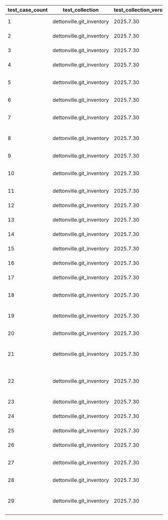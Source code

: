 | test_case_count | test_collection | test_collection_version | test_component | test_job_link | test_component_git_branch | test_component_git_commit_hash | test_case_id | test_date | test_description | test_failed | test_details_link |
| --- | --- | --- | --- | --- | --- | --- | --- | --- | --- | --- | --- |
| 1 | dettonville.git_inventory | 2025.7.30 | update_hosts | [test job link](https://jenkins.admin.dettonville.int/job/INFRA/job/repo-test-automation/job/ansible-git-inventory/job/run-module-tests/job/main/18/) | main | 4e5f021 | host01 | 2025-08-06T14:12:09Z | Add hosts | True | [test details](./update_hosts/test.results/test_host01/test-results.detailed.yml) |
| 2 | dettonville.git_inventory | 2025.7.30 | update_hosts | [test job link](https://jenkins.admin.dettonville.int/job/INFRA/job/repo-test-automation/job/ansible-git-inventory/job/run-module-tests/job/main/18/) | main | 4e5f021 | host02 | 2025-08-06T14:12:09Z | Update hosts | True | [test details](./update_hosts/test.results/test_host02/test-results.detailed.yml) |
| 3 | dettonville.git_inventory | 2025.7.30 | update_hosts | [test job link](https://jenkins.admin.dettonville.int/job/INFRA/job/repo-test-automation/job/ansible-git-inventory/job/run-module-tests/job/main/18/) | main | 4e5f021 | host03 | 2025-08-06T14:12:09Z | Overwrite hosts | True | [test details](./update_hosts/test.results/test_host03/test-results.detailed.yml) |
| 4 | dettonville.git_inventory | 2025.7.30 | update_hosts | [test job link](https://jenkins.admin.dettonville.int/job/INFRA/job/repo-test-automation/job/ansible-git-inventory/job/run-module-tests/job/main/18/) | main | 4e5f021 | host04 | 2025-08-06T14:12:09Z | Remove Hosts | True | [test details](./update_hosts/test.results/test_host04/test-results.detailed.yml) |
| 5 | dettonville.git_inventory | 2025.7.30 | update_hosts | [test job link](https://jenkins.admin.dettonville.int/job/INFRA/job/repo-test-automation/job/ansible-git-inventory/job/run-module-tests/job/main/18/) | main | 4e5f021 | host05 | 2025-08-06T14:12:09Z | No change - update host with exact same info as current config | True | [test details](./update_hosts/test.results/test_host05/test-results.detailed.yml) |
| 6 | dettonville.git_inventory | 2025.7.30 | update_hosts | [test job link](https://jenkins.admin.dettonville.int/job/INFRA/job/repo-test-automation/job/ansible-git-inventory/job/run-module-tests/job/main/18/) | main | 4e5f021 | host06 | 2025-08-06T14:12:09Z | Remove Host that does not exist | True | [test details](./update_hosts/test.results/test_host06/test-results.detailed.yml) |
| 7 | dettonville.git_inventory | 2025.7.30 | update_hosts | [test job link](https://jenkins.admin.dettonville.int/job/INFRA/job/repo-test-automation/job/ansible-git-inventory/job/run-module-tests/job/main/18/) | main | 4e5f021 | host07 | 2025-08-06T14:12:09Z | Add hosts with complex dict vars (e.g., dict of list of dicts) | True | [test details](./update_hosts/test.results/test_host07/test-results.detailed.yml) |
| 8 | dettonville.git_inventory | 2025.7.30 | update_hosts | [test job link](https://jenkins.admin.dettonville.int/job/INFRA/job/repo-test-automation/job/ansible-git-inventory/job/run-module-tests/job/main/18/) | main | 4e5f021 | host08 | 2025-08-06T14:12:09Z | Add hosts with variable name references using raw/unsafe directive | True | [test details](./update_hosts/test.results/test_host08/test-results.detailed.yml) |
| 9 | dettonville.git_inventory | 2025.7.30 | update_hosts | [test job link](https://jenkins.admin.dettonville.int/job/INFRA/job/repo-test-automation/job/ansible-git-inventory/job/run-module-tests/job/main/18/) | main | 4e5f021 | host09 | 2025-08-06T14:12:09Z | Add host with vars in host_vars files | True | [test details](./update_hosts/test.results/test_host09/test-results.detailed.yml) |
| 10 | dettonville.git_inventory | 2025.7.30 | update_hosts | [test job link](https://jenkins.admin.dettonville.int/job/INFRA/job/repo-test-automation/job/ansible-git-inventory/job/run-module-tests/job/main/18/) | main | 4e5f021 | host10 | 2025-08-06T14:12:09Z | Add and update hosts with vars in host_vars files | True | [test details](./update_hosts/test.results/test_host10/test-results.detailed.yml) |
| 11 | dettonville.git_inventory | 2025.7.30 | update_hosts | [test job link](https://jenkins.admin.dettonville.int/job/INFRA/job/repo-test-automation/job/ansible-git-inventory/job/run-module-tests/job/main/18/) | main | 4e5f021 | host11 | 2025-08-06T14:12:09Z | Update vars in host_vars files | True | [test details](./update_hosts/test.results/test_host11/test-results.detailed.yml) |
| 12 | dettonville.git_inventory | 2025.7.30 | update_hosts | [test job link](https://jenkins.admin.dettonville.int/job/INFRA/job/repo-test-automation/job/ansible-git-inventory/job/run-module-tests/job/main/18/) | main | 4e5f021 | host12 | 2025-08-06T14:12:09Z | Overwrite vars in host_vars files | True | [test details](./update_hosts/test.results/test_host12/test-results.detailed.yml) |
| 13 | dettonville.git_inventory | 2025.7.30 | update_hosts | [test job link](https://jenkins.admin.dettonville.int/job/INFRA/job/repo-test-automation/job/ansible-git-inventory/job/run-module-tests/job/main/18/) | main | 4e5f021 | host13 | 2025-08-06T14:12:09Z | Remove hosts with vars in host_vars files | True | [test details](./update_hosts/test.results/test_host13/test-results.detailed.yml) |
| 14 | dettonville.git_inventory | 2025.7.30 | update_hosts | [test job link](https://jenkins.admin.dettonville.int/job/INFRA/job/repo-test-automation/job/ansible-git-inventory/job/run-module-tests/job/main/18/) | main | 4e5f021 | host14 | 2025-08-06T14:12:09Z | Add hosts to hierarchical groups | True | [test details](./update_hosts/test.results/test_host14/test-results.detailed.yml) |
| 15 | dettonville.git_inventory | 2025.7.30 | update_hosts | [test job link](https://jenkins.admin.dettonville.int/job/INFRA/job/repo-test-automation/job/ansible-git-inventory/job/run-module-tests/job/main/18/) | main | 4e5f021 | host15 | 2025-08-06T14:12:09Z | Add nested dict host var | True | [test details](./update_hosts/test.results/test_host15/test-results.detailed.yml) |
| 16 | dettonville.git_inventory | 2025.7.30 | update_hosts | [test job link](https://jenkins.admin.dettonville.int/job/INFRA/job/repo-test-automation/job/ansible-git-inventory/job/run-module-tests/job/main/18/) | main | 4e5f021 | host16 | 2025-08-06T14:12:09Z | Update nested dict host var | True | [test details](./update_hosts/test.results/test_host16/test-results.detailed.yml) |
| 17 | dettonville.git_inventory | 2025.7.30 | update_hosts | [test job link](https://jenkins.admin.dettonville.int/job/INFRA/job/repo-test-automation/job/ansible-git-inventory/job/run-module-tests/job/main/18/) | main | 4e5f021 | host17 | 2025-08-06T14:12:09Z | Vars overwrite nested dict group var | True | [test details](./update_hosts/test.results/test_host17/test-results.detailed.yml) |
| 18 | dettonville.git_inventory | 2025.7.30 | update_hosts | [test job link](https://jenkins.admin.dettonville.int/job/INFRA/job/repo-test-automation/job/ansible-git-inventory/job/run-module-tests/job/main/18/) | main | 4e5f021 | host18 | 2025-08-06T14:12:09Z | Update (append/extend) list host var | True | [test details](./update_hosts/test.results/test_host18/test-results.detailed.yml) |
| 19 | dettonville.git_inventory | 2025.7.30 | update_hosts | [test job link](https://jenkins.admin.dettonville.int/job/INFRA/job/repo-test-automation/job/ansible-git-inventory/job/run-module-tests/job/main/18/) | main | 4e5f021 | host19 | 2025-08-06T14:12:09Z | Vars overwrite list dict host var using vars_overwrite_depth=1 | True | [test details](./update_hosts/test.results/test_host19/test-results.detailed.yml) |
| 20 | dettonville.git_inventory | 2025.7.30 | update_hosts | [test job link](https://jenkins.admin.dettonville.int/job/INFRA/job/repo-test-automation/job/ansible-git-inventory/job/run-module-tests/job/main/18/) | main | 4e5f021 | host20 | 2025-08-06T14:12:09Z | Vars overwrite for deep nested dict host var | True | [test details](./update_hosts/test.results/test_host20/test-results.detailed.yml) |
| 21 | dettonville.git_inventory | 2025.7.30 | update_hosts | [test job link](https://jenkins.admin.dettonville.int/job/INFRA/job/repo-test-automation/job/ansible-git-inventory/job/run-module-tests/job/main/18/) | main | 4e5f021 | host21 | 2025-08-06T14:12:09Z | Vars overwrite for deep nested dict host var using vars_overwrite_depth=3 | True | [test details](./update_hosts/test.results/test_host21/test-results.detailed.yml) |
| 22 | dettonville.git_inventory | 2025.7.30 | update_hosts | [test job link](https://jenkins.admin.dettonville.int/job/INFRA/job/repo-test-automation/job/ansible-git-inventory/job/run-module-tests/job/main/18/) | main | 4e5f021 | host22 | 2025-08-06T14:12:09Z | Vars overwrite for deep nested dict host var using vars_overwrite_depth=4 | True | [test details](./update_hosts/test.results/test_host22/test-results.detailed.yml) |
| 23 | dettonville.git_inventory | 2025.7.30 | update_hosts | [test job link](https://jenkins.admin.dettonville.int/job/INFRA/job/repo-test-automation/job/ansible-git-inventory/job/run-module-tests/job/main/18/) | main | 4e5f021 | host23 | 2025-08-06T14:12:09Z | Update existing host variable | True | [test details](./update_hosts/test.results/test_host23/test-results.detailed.yml) |
| 24 | dettonville.git_inventory | 2025.7.30 | update_hosts | [test job link](https://jenkins.admin.dettonville.int/job/INFRA/job/repo-test-automation/job/ansible-git-inventory/job/run-module-tests/job/main/18/) | main | 4e5f021 | host24 | 2025-08-06T14:12:09Z | Add hosts with empty vars files | True | [test details](./update_hosts/test.results/test_host24/test-results.detailed.yml) |
| 25 | dettonville.git_inventory | 2025.7.30 | update_hosts | [test job link](https://jenkins.admin.dettonville.int/job/INFRA/job/repo-test-automation/job/ansible-git-inventory/job/run-module-tests/job/main/18/) | main | 4e5f021 | host25 | 2025-08-06T14:12:09Z | Add hosts with empty vars files | True | [test details](./update_hosts/test.results/test_host25/test-results.detailed.yml) |
| 26 | dettonville.git_inventory | 2025.7.30 | update_hosts | [test job link](https://jenkins.admin.dettonville.int/job/INFRA/job/repo-test-automation/job/ansible-git-inventory/job/run-module-tests/job/main/18/) | main | 4e5f021 | host26 | 2025-08-06T14:12:09Z | Add host with empty group | True | [test details](./update_hosts/test.results/test_host26/test-results.detailed.yml) |
| 27 | dettonville.git_inventory | 2025.7.30 | update_hosts | [test job link](https://jenkins.admin.dettonville.int/job/INFRA/job/repo-test-automation/job/ansible-git-inventory/job/run-module-tests/job/main/18/) | main | 4e5f021 | host27 | 2025-08-06T14:12:09Z | Add hosts - validate hosts are inserted in sort order | True | [test details](./update_hosts/test.results/test_host27/test-results.detailed.yml) |
| 28 | dettonville.git_inventory | 2025.7.30 | update_hosts | [test job link](https://jenkins.admin.dettonville.int/job/INFRA/job/repo-test-automation/job/ansible-git-inventory/job/run-module-tests/job/main/18/) | main | 4e5f021 | host28 | 2025-08-06T14:12:09Z | Add hosts with global groups enforcement | True | [test details](./update_hosts/test.results/test_host28/test-results.detailed.yml) |
| 29 | dettonville.git_inventory | 2025.7.30 | update_hosts | [test job link](https://jenkins.admin.dettonville.int/job/INFRA/job/repo-test-automation/job/ansible-git-inventory/job/run-module-tests/job/main/18/) | main | 4e5f021 | host29 | 2025-08-06T14:12:09Z | Add hosts with global groups enforcement that should fail due to missing global group | True | [test details](./update_hosts/test.results/test_host29/test-results.detailed.yml) |
